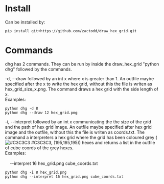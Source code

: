 # Install
Can be installed by:
```
pip install git+https://github.com/zactodd/draw_hex_grid.git 
```



# Commands
dhg has 2 commands.
They can be run by inside the draw_hex_grid "python dhg" followed by the commands.

-d, --draw followed by an int x where x is greater than 1.
An outfile maybe specified after the x to write the hex grid, without this the file is writen as hex_grid_size_x.png.
The command draws a hex grid with the side length of x.
<br>Examples:
```
python dhg -d 8
python dhg --draw 12 hex_grid.png
```

-i, --interpret followed by an int x communicating the the size of the grid and the path of hex grid image.
An outfile maybe specified after hex grid image and the outfile, without this the file is writen as coords.txt.
The command a interpreters a hex grid where the grid has been coloured grey (![#C3C3C3](https://via.placeholder.com/15/c3c3c3/000000?text=+) #C3C3C3, (195,195,195))
hexes and returns a list in the outfile of cube coords of the grey hexes.
<br>Examples:
<br>&nbsp;&nbsp;&nbsp;&nbsp;
<br>&nbsp;&nbsp;&nbsp;&nbsp;--interpret 16 hex_grid.png cube_coords.txt
```
python dhg -i 8 hex_grid.png
python dhg --interpret 16 hex_grid.png cube_coords.txt
```